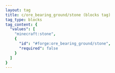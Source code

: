 ```yaml
---
layout: tag
title: c/ore_bearing_ground/stone (blocks tag)
tag_type: blocks
tag_content: {
  "values": [
    "minecraft:stone",
    {
      "id": "#forge:ore_bearing_ground/stone",
      "required": false
    }
  ]
}
---
```

